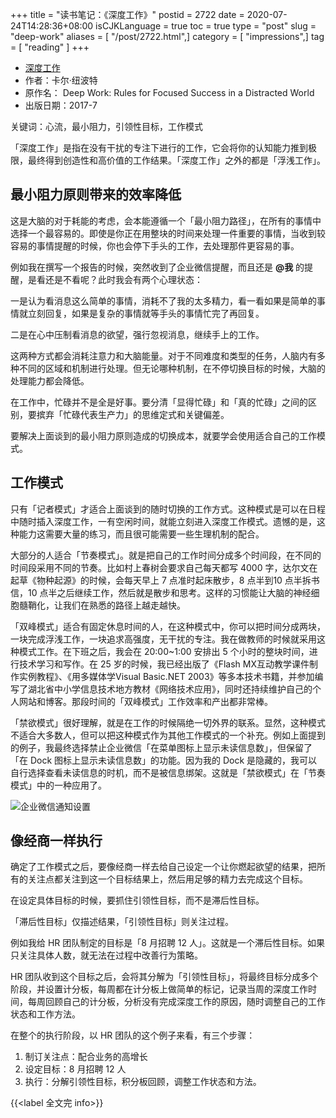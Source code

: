 +++
title = "读书笔记：《深度工作》"
postid = 2722
date = 2020-07-24T14:28:36+08:00
isCJKLanguage = true
toc = true
type = "post"
slug = "deep-work"
aliases = [ "/post/2722.html",]
category = [ "impressions",]
tag = [ "reading" ]
+++

- [深度工作](https://book.douban.com/subject/27056409/)
- 作者：卡尔·纽波特
- 原作名： Deep Work: Rules for Focused Success in a Distracted World
- 出版日期：2017-7

<!--more-->

关键词：心流，最小阻力，引领性目标，工作模式

「深度工作」是指在没有干扰的专注下进行的工作，它会将你的认知能力推到极限，最终得到创造性和高价值的工作结果。「深度工作」之外的都是「浮浅工作」。

## 最小阻力原则带来的效率降低

这是大脑的对于耗能的考虑，会本能遵循一个「最小阻力路径」，在所有的事情中选择一个最容易的。即使是你正在用整块的时间来处理一件重要的事情，当收到较容易的事情提醒的时候，你也会停下手头的工作，去处理那件更容易的事。

例如我在撰写一个报告的时候，突然收到了企业微信提醒，而且还是 **@我** 的提醒，是看还是不看呢？此时我会有两个心理状态：

一是认为看消息这么简单的事情，消耗不了我的太多精力，看一看如果是简单的事情就立刻回复，如果是复杂的事情就等手头的事情忙完了再回复。

二是在心中压制看消息的欲望，强行忽视消息，继续手上的工作。

这两种方式都会消耗注意力和大脑能量。对于不同难度和类型的任务，人脑内有多种不同的区域和机制进行处理。但无论哪种机制，在不停切换目标的时候，大脑的处理能力都会降低。

在工作中，忙碌并不是全是好事。要分清「显得忙碌」和「真的忙碌」之间的区别，要摈弃「忙碌代表生产力」的思维定式和关键偏差。

要解决上面谈到的最小阻力原则造成的切换成本，就要学会使用适合自己的工作模式。

## 工作模式

只有「记者模式」才适合上面谈到的随时切换的工作方式。这种模式是可以在日程中随时插入深度工作，一有空闲时间，就能立刻进入深度工作模式。遗憾的是，这种能力这需要大量的练习，而且很可能需要一些生理机制的配合。

大部分的人适合「节奏模式」。就是把自己的工作时间分成多个时间段，在不同的时间段采用不同的节奏。比如村上春树会要求自己每天都写 4000 字，达尔文在起草《物种起源》的时候，会每天早上 7 点准时起床散步，8 点半到10 点半拆书信，10 点半之后继续工作，然后就是散步和思考。这样的习惯能让大脑的神经细胞髓鞘化，让我们在熟悉的路径上越走越快。

「双峰模式」适合有固定休息时间的人，在这种模式中，你可以把时间分成两块，一块完成浮浅工作，一块追求高强度，无干扰的专注。我在做教师的时候就采用这种模式工作。在下班之后，我会在 20:00~1:00 安排出 5 个小时的整块时间，进行技术学习和写作。在 25 岁的时候，我已经出版了《Flash MX互动教学课件制作实例教程》、《用多媒体学Visual Basic.NET 2003》等多本技术书籍，并参加编写了湖北省中小学信息技术地方教材《网络技术应用》，同时还持续维护自己的个人网站和博客。那段时间的「双峰模式」工作效率和产出都非常棒。

「禁欲模式」很好理解，就是在工作的时候隔绝一切外界的联系。显然，这种模式不适合大多数人，但可以把这种模式作为其他工作模式的一个补充。例如上面提到的例子，我最终选择禁止企业微信「在菜单图标上显示未读信息数」，但保留了「在 Dock 图标上显示未读信息数」的功能。因为我的 Dock 是隐藏的，我可以自行选择查看未读信息的时机，而不是被信息绑架。这就是「禁欲模式」在「节奏模式」中的一种应用了。

![企业微信通知设置](/uploads/2020/07/workwechat.jpg)

## 像经商一样执行

确定了工作模式之后，要像经商一样去给自己设定一个让你燃起欲望的结果，把所有的关注点都关注到这一个目标结果上，然后用足够的精力去完成这个目标。

在设定具体目标的时候，要抓住引领性目标，而不是滞后性目标。

「滞后性目标」仅描述结果，「引领性目标」则关注过程。

例如我给 HR 团队制定的目标是「8 月招聘 12 人」。这就是一个滞后性目标。如果只关注具体人数，就无法在过程中改善行为策略。

HR 团队收到这个目标之后，会将其分解为「引领性目标」，将最终目标分成多个阶段，并设置计分板，每周都在计分板上做简单的标记，记录当周的深度工作时间，每周回顾自己的计分板，分析没有完成深度工作的原因，随时调整自己的工作状态和工作方法。

在整个的执行阶段，以 HR 团队的这个例子来看，有三个步骤：

1. 制订关注点：配合业务的高增长
2. 设定目标：8 月招聘 12 人
3. 执行：分解引领性目标，积分板回顾，调整工作状态和方法。


{{<label 全文完 info>}}